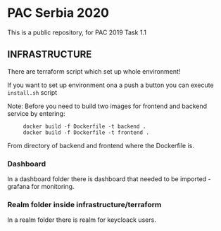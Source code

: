 # PAC Serbia 2020

This is a public repository, for PAC 2019 Task 1.1

## INFRASTRUCTURE

There are terraform script which set up whole environment!

If you want to set up environment ona a push a button you can execute `install.sh` script

Note: Before you need to build two images for frontend and backend service by entering:

         docker build -f Dockerfile -t backend .
         docker build -f Dockerfile -t frontend .

From directory of backend and frontend where the Dockerfile is.

### Dashboard
In a dashboard folder there is dashboard that needed to be imported - grafana for monitoring.


### Realm folder inside infrastructure/terraform 
In a realm folder there is realm for keycloack users.
